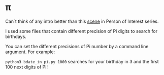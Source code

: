 # π
Can`t think of any intro better than this [scene](https://www.youtube.com/watch?v=yGmYCfWyVAM) in Person of Interest series.

I used some files that contain different precision of Pi digits to search for birthdays.

You can set the different precisions of Pi number by a command line argument. For example:

`python3 bdate_in_pi.py 1000` searches for your birthday in 3 and the first 100 next digits of Pi!
